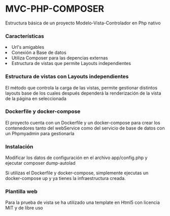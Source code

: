<h1>MVC-PHP-COMPOSER</h1>

<p>Estructura básica de un proyecto Modelo-Vista-Controlador en Php nativo</p>

<h3>Características</h3
<ul>
    <li>Url's amigables</li>
    <li>Conexión a Base de datos</li>
    <li>Utiliza Composer para las depencias externas</li>
    <li>Estructura de vistas que permite Layouts independientes</li>
</ul>

<h3>Estructura de vistas con Layouts independientes</h3>
<p>El método que controla la carga de las vistas, permite gestionar distintos layouts base de los cuales después dependerá la renderización de la vista de la página en seleccionada</p>

<h3>Dockerfile y docker-compose</h3>
<p>El proyecto cuenta con un Dockerfile y un docker-compose para crear los contenedores tanto del webService como del servicio de base de datos con un Phpmyadmin para gestionarla</p>

<h3>Instalación</h3>
<p>Modificar los datos de configuración en el archivo app/config.php y ejecutar composer dump-autolad</p>
<p>Si utilizas el Dockerfile y docker-compose, simplemente ejecutas un docker-compose up y ya tienes la infraestructura creada.</p>

<h3>Plantilla web</h3>
<p>Para la prueba de vista se ha utilizado una template en Html5 con licencia MIT y de libre uso</p>
